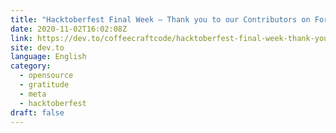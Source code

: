 ```yaml
---
title: "Hacktoberfest Final Week — Thank you to our Contributors on Forem ❤️"
date: 2020-11-02T16:02:08Z
link: https://dev.to/coffeecraftcode/hacktoberfest-final-week-thank-you-to-our-contributors-on-forem-2fg8?utm_medium=RSS&utm_source=news.12bit.vn
site: dev.to
language: English
category:
  - opensource
  - gratitude
  - meta
  - hacktoberfest
draft: false
---
```

